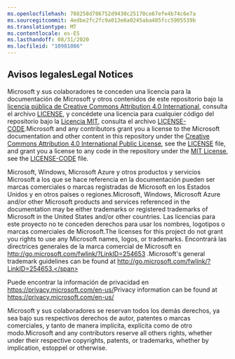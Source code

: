 ```yaml
---
ms.openlocfilehash: 788258d786752d9430c25170ce67efe4b74c6e7a
ms.sourcegitcommit: 4edbe2fc2fc9a013e6a0245aba485fcc5905539b
ms.translationtype: MT
ms.contentlocale: es-ES
ms.lasthandoff: 08/31/2020
ms.locfileid: "10981086"
---
```

## <span data-ttu-id="f35c5-101">Avisos legales</span><span class="sxs-lookup"><span data-stu-id="f35c5-101">Legal Notices</span></span>
<span data-ttu-id="f35c5-102">Microsoft y sus colaboradores te conceden una licencia para la documentación de Microsoft y otros contenidos de este repositorio bajo la [licencia pública de Creative Commons Attribution 4.0 International](https://creativecommons.org/licenses/by/4.0/legalcode), consulta el archivo [LICENSE](LICENSE), y concédete una licencia para cualquier código del repositorio bajo la [Licencia MIT](https://opensource.org/licenses/MIT), consulta el archivo [LICENSE-CODE](LICENSE-CODE).</span><span class="sxs-lookup"><span data-stu-id="f35c5-102">Microsoft and any contributors grant you a license to the Microsoft documentation and other content in this repository under the [Creative Commons Attribution 4.0 International Public License](https://creativecommons.org/licenses/by/4.0/legalcode), see the [LICENSE](LICENSE) file, and grant you a license to any code in the repository under the [MIT License](https://opensource.org/licenses/MIT), see the [LICENSE-CODE](LICENSE-CODE) file.</span></span>

<span data-ttu-id="f35c5-103">Microsoft, Windows, Microsoft Azure y otros productos y servicios Microsoft a los que se hace referencia en la documentación pueden ser marcas comerciales o marcas registradas de Microsoft en los Estados Unidos y en otros países o regiones.</span><span class="sxs-lookup"><span data-stu-id="f35c5-103">Microsoft, Windows, Microsoft Azure and/or other Microsoft products and services referenced in the documentation may be either trademarks or registered trademarks of Microsoft in the United States and/or other countries.</span></span>
<span data-ttu-id="f35c5-104">Las licencias para este proyecto no te conceden derechos para usar los nombres, logotipos o marcas comerciales de Microsoft.</span><span class="sxs-lookup"><span data-stu-id="f35c5-104">The licenses for this project do not grant you rights to use any Microsoft names, logos, or trademarks.</span></span>
<span data-ttu-id="f35c5-105">Encontrará las directrices generales de la marca comercial de Microsoft en http://go.microsoft.com/fwlink/?LinkID=254653 .</span><span class="sxs-lookup"><span data-stu-id="f35c5-105">Microsoft's general trademark guidelines can be found at http://go.microsoft.com/fwlink/?LinkID=254653.</span></span>

<span data-ttu-id="f35c5-106">Puede encontrar la información de privacidad en https://privacy.microsoft.com/en-us/</span><span class="sxs-lookup"><span data-stu-id="f35c5-106">Privacy information can be found at https://privacy.microsoft.com/en-us/</span></span>

<span data-ttu-id="f35c5-107">Microsoft y sus colaboradores se reservan todos los demás derechos, ya sea bajo sus respectivos derechos de autor, patentes o marcas comerciales, y tanto de manera implícita, explícita como de otro modo.</span><span class="sxs-lookup"><span data-stu-id="f35c5-107">Microsoft and any contributors reserve all others rights, whether under their respective copyrights, patents, or trademarks, whether by implication, estoppel or otherwise.</span></span>